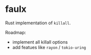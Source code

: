# faulx

Rust implementation of `killall`.

Roadmap:

- implement all killall options
- add featues like `rayon` / `tokio-uring`
